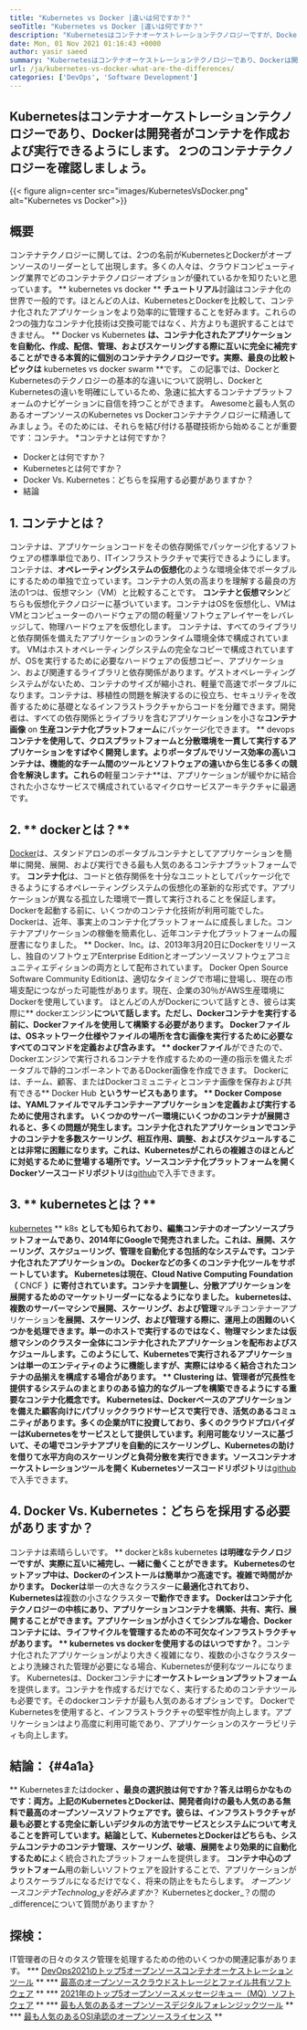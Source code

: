 ```yaml
---
title: "Kubernetes vs Docker |違いは何ですか？" 
seoTitle: "Kubernetes vs Docker |違いは何ですか？" 
description: "Kubernetesはコンテナオーケストレーションテクノロジーですが、Dockerはコンテナを作成および実行するためのテクノロジーです。 Kubernetes vs Dockerを確認しましょう。" 
date: Mon, 01 Nov 2021 01:16:43 +0000
author: yasir saeed
summary: "Kubernetesはコンテナオーケストレーションテクノロジーであり、Dockerは開発者がコンテナを作成および実行できるようにします。 2つのコンテナテクノロジーを確認しましょう。" 
url: /ja/kubernetes-vs-docker-what-are-the-differences/
categories: ['DevOps', 'Software Development']
---
```


## Kubernetesはコンテナオーケストレーションテクノロジーであり、Dockerは開発者がコンテナを作成および実行できるようにします。 2つのコンテナテクノロジーを確認しましょう。

{{< figure align=center src="images/KubernetesVsDocker.png" alt="Kubernetes vs Docker">}}


## **概要**
コンテナテクノロジーに関しては、2つの名前がKubernetesとDockerがオープンソースのリーダーとして出現します。多くの人々は、クラウドコンピューティング業界でどのコンテナテクノロジーオプションが優れているかを知りたいと思っています。 ** kubernetes vs docker ** **チュートリアル**討論はコンテナ化の世界で一般的です。ほとんどの人は、KubernetesとDockerを比較して、コンテナ化されたアプリケーションをより効率的に管理することを好みます。これらの2つの強力なコンテナ化技術は交換可能ではなく、片方よりも選択することはできません。 ** Docker vs Kubernetes **は、コンテナ化されたアプリケーションを自動化、作成、配信、管理、およびスケーリングする際に互いに完全に補完することができる本質的に個別のコンテナテクノロジーです。実際、最良の比較トピックは** kubernetes vs docker swarm **です。
この記事では、DockerとKubernetesのテクノロジーの基本的な違いについて説明し、DockerとKubernetesの違いを明確にしているため、急速に拡大するコンテナプラットフォームのナビゲーションに自信を持つことができます。 Awesomeと最も人気のあるオープンソースのKubernetes vs Dockerコンテナテクノロジーに精通してみましょう。そのためには、それらを結び付ける基礎技術から始めることが重要です：コンテナ。
  *コンテナとは何ですか？
  * Dockerとは何ですか？
  * Kubernetesとは何ですか？
  * Docker Vs. Kubernetes：どちらを採用する必要がありますか？
  * 結論

## 1. **コンテナとは？**
コンテナは、アプリケーションコードをその依存関係でパッケージ化するソフトウェアの標準単位であり、ITインフラストラクチャで実行できるようにします。コンテナは、**オペレーティングシステムの仮想化**のような環境全体でポータブルにするための単独で立っています。コンテナの人気の高まりを理解する最良の方法の1つは、仮想マシン（VM）と比較することです。 **コンテナと仮想マシン**どちらも仮想化テクノロジーに基づいています。コンテナはOSを仮想化し、VMはVMとコンピューターのハードウェアの間の軽量ソフトウェアレイヤーをレバレッジして、物理ハードウェアを仮想化します。
コンテナは、すべてのライブラリと依存関係を備えたアプリケーションのランタイム環境全体で構成されています。 VMはホストオペレーティングシステムの完全なコピーで構成されていますが、OSを実行するために必要なハードウェアの仮想コピー、アプリケーション、および関連するライブラリと依存関係があります。ゲストオペレーティングシステムがないため、コンテナのサイズが縮小され、軽量で高速でポータブルになります。コンテナは、移植性の問題を解決するのに役立ち、セキュリティを改善するために基礎となるインフラストラクチャからコードを分離できます。開発者は、すべての依存関係とライブラリを含むアプリケーションを小さな**コンテナ画像** on **生産コンテナ化プラットフォーム**にパッケージ化できます。
** devops **コンテナを使用して、クロスプラットフォームと分散環境を一貫して実行するアプリケーションをすばやく開発します。よりポータブルでリソース効率の高いコンテナは、機能的なチーム間のツールとソフトウェアの違いから生じる多くの競合を解決します。これらの**軽量コンテナ**は、アプリケーションが緩やかに結合された小さなサービスで構成されているマイクロサービスアーキテクチャに最適です。

## 2. ** dockerとは？**
[Docker][1]は、スタンドアロンのポータブルコンテナとしてアプリケーションを簡単に開発、展開、および実行できる最も人気のあるコンテナプラットフォームです。 **コンテナ化**は、コードと依存関係を十分なユニットとしてパッケージ化できるようにするオペレーティングシステムの仮想化の革新的な形式です。アプリケーションが異なる孤立した環境で一貫して実行されることを保証します。 Dockerを起動する前に、いくつかのコンテナ化技術が利用可能でした。 Dockerは、近年、事実上のコンテナ化プラットフォームに成長しました。コンテナアプリケーションの稼働を簡素化し、近年コンテナ化プラットフォームの履歴書になりました。
** Docker、Inc。は、2013年3月20日にDockerをリリースし、独自のソフトウェアEnterprise Editionとオープンソースソフトウェアコミュニティエディションの両方として配布されています。 Docker Open Source Software Community Editionは、適切なタイミングで市場に登場し、現在の市場支配につながった可能性があります。現在、企業の30％がAWS生産環境にDockerを使用しています。
ほとんどの人がDockerについて話すとき、彼らは実際に** dockerエンジン**について話します。ただし、Dockerコンテナを実行する前に、Dockerファイルを使用して構築する必要があります。 Dockerファイルは、OSネットワーク仕様やファイルの場所を含む画像を実行するために必要なすべてのコマンドを定義および含みます。 ** dockerファイル**ができたので、Dockerエンジンで実行されるコンテナを作成するための一連の指示を備えたポータブルで静的コンポーネントであるDocker画像を作成できます。 Dockerには、チーム、顧客、またはDockerコミュニティとコンテナ画像を保存および共有できる** Docker Hub **というサービスもあります。 ** Docker Compose **は、YAMLファイルでマルチコンテナーアプリケーションを定義および実行するために使用されます。
いくつかのサーバー環境にいくつかのコンテナが展開されると、多くの問題が発生します。コンテナ化されたアプリケーションでコンテナのコンテナを多数スケーリング、相互作用、調整、およびスケジュールすることは非常に困難になります。これは、Kubernetesがこれらの複雑さのほとんどに対処するために登場する場所です。ソースコンテナ化プラットフォームを開く** Dockerソースコードリポジトリ**は[github][2]で入手できます。

## 3. ** kubernetesとは？**
[kubernetes][3] ** k8s **としても知られており、**編集コンテナ**のオープンソースプラットフォームであり、2014年にGoogleで発売されました。これは、展開、スケーリング、スケジューリング、管理を自動化する包括的なシステムです。コンテナ化されたアプリケーションの。 Dockerなどの多くのコンテナ化ツールをサポートしています。 Kubernetesは現在、Cloud Native Computing Foundation（** CNCF **）に寄付されています。コンテナを調整し、分散アプリケーションを展開するためのマーケットリーダーになるようになりました。
kubernetesは、複数のサーバーマシンで展開、スケーリング、および管理**マルチコンテナーアプリケーション**を展開、スケーリング、および管理する際に、運用上の困難のいくつかを処理できます。単一のホストで実行するのではなく、物理マシンまたは仮想マシンのクラスター全体にコンテナ化されたアプリケーションを配布およびスケジュールします。このようにして、Kubernetesで実行されるアプリケーションは単一のエンティティのように機能しますが、実際にはゆるく結合されたコンテナの品揃えを構成する場合があります。 ** Clustering **は、管理者が冗長性を提供するシステムのまとまりのある協力的なグループを構築できるようにする重要なコンテナ化概念です。
Kubernetesは、Dockerベースのアプリケーションを備えた顧客向けにパブリッククラウドサービスで実行でき、活気のあるコミュニティがあります。多くの企業がITに投資しており、多くのクラウドプロバイダーはKubernetesをサービスとして提供しています。利用可能なリソースに基づいて、その場でコンテナアプリを自動的にスケーリングし、Kubernetesの助けを借りて水平方向のスケーリングと負荷分散を実行できます。ソースコンテナオーケストレーションツールを開く** Kubernetesソースコードリポジトリ**は[github][4]で入手できます。

## 4. Docker Vs. Kubernetes：どちらを採用する必要がありますか？
コンテナは素晴らしいです。 ** dockerとk8s kubernetes **は明確なテクノロジーですが、実際に互いに補完し、一緒に働くことができます。 Kubernetesのセットアップ中は、Dockerのインストールは簡単かつ高速です。複雑で時間がかかります。 Dockerは**単一の大きなクラスター**に最適化されており、Kubernetesは**複数の小さなクラスター**で動作できます。 Dockerはコンテナ化テクノロジーの中核にあり、アプリケーションコンテナを構築、共有、実行、展開することができます。アプリケーションが小さくてシンプルな場合、Dockerコンテナには、ライフサイクルを管理するための不可欠なインフラストラクチャがあります。
** kubernetes vs dockerを使用するのはいつですか？**。コンテナ化されたアプリケーションがより大きく複雑になり、複数の小さなクラスターとより洗練された管理が必要になる場合、Kubernetesが便利なツールになります。 Kubernetesは、Dockerコンテナに**オーケストレーションプラットフォーム**を提供します。コンテナを作成するだけでなく、実行するためのコンテナツールも必要です。そのdockerコンテナが最も人気のあるオプションです。 DockerでKubernetesを使用すると、インフラストラクチャの堅牢性が向上します。アプリケーションはより高度に利用可能であり、アプリケーションのスケーラビリティも向上します。

## **結論：** {#4a1a}
** Kubernetesまたはdocker **、最良の選択肢は何ですか？答えは明らかなものです：両方。上記のKubernetesとDockerは、開発者向けの最も人気のある無料で最高のオープンソースソフトウェアです。彼らは、インフラストラクチャが最も必要とする完全に新しいデジタルの方法でサービスとシステムについて考えることを許可しています。結論として、KubernetesとDockerはどちらも、システムコンテナのコンテナ管理、スケーリング、破壊、展開をより効果的に自動化するために**よく統合されたプラットフォームを提供します。 **コンテナ中心のプラットフォーム**用の新しいソフトウェアを設計することで、アプリケーションがよりスケーラブルになるだけでなく、将来の防止をもたらします。
_オープンソースコンテナTechnolog_yを好みますか_？ Kubernetesとdocker_？の間の_differenceについて質問がありますか？

## 探検：
IT管​​理者の日々のタスク管理を処理するための他のいくつかの関連記事があります。
  *** [DevOps2021のトップ5オープンソースコンテナオーケストレーションツール][6] **
  *** [最高のオープンソースクラウドストレージとファイル共有ソフトウェア][7] **
  *** [2021年のトップ5オープンソースメッセージキュー（MQ）ソフトウェア][8] **
  *** [最も人気のあるオープンソースデジタルフォレンジックツール][9] **
  *** [最も人気のあるOSI承認のオープンソースライセンス][10] **

  
[1]: https://www.docker.com/
[2]: https://github.com/docker
[3]: https://kubernetes.io/
[4]: https://github.com/kubernetes/kubernetes
[5]: mailto:yasir.saeed@aspose.com
[6]: https://blog.containerize.com/devops/top-5-open-source-container-orchestration-tools-for-devops-in-2021/
[7]: https://products.containerize.com/backup-and-sync/
[8]: https://blog.containerize.com/message-queue-software/top-5-open-source-message-queue-software-in-2021/
[9]: https://blog.containerize.com/digital-forensic-tools/top-5-open-source-digital-forensic-tools-in-2021/
[10]: https://blog.containerize.com/licenses-standards/top-5-most-popular-osi-approved-open-source-licenses-of-2021/
